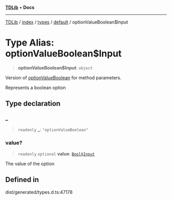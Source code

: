 [**TDLib**](../../../../../../README.md) • **Docs**

***

[TDLib](../../../../../../modules.md) / [index](../../../../../README.md) / [types](../../../README.md) / [default](../README.md) / optionValueBoolean$Input

# Type Alias: optionValueBoolean$Input

> **optionValueBoolean$Input**: `object`

Version of [optionValueBoolean](optionValueBoolean.md) for method parameters.

Represents a boolean option

## Type declaration

### \_

> `readonly` **\_**: `"optionValueBoolean"`

### value?

> `readonly` `optional` **value**: [`Bool$Input`](Bool$Input.md)

The value of the option

## Defined in

dist/generated/types.d.ts:47178

